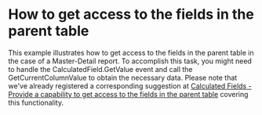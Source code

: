# How to get access to the fields in the parent table


<p>This example illustrates how to get access to the fields in the parent table in the case of a Master-Detail report. To accomplish this task, you might need to handle the CalculatedField.GetValue event and call the GetCurrentColumnValue to obtain the necessary data. Please note that we've already registered a corresponding suggestion at <a href="https://www.devexpress.com/Support/Center/p/S31442">Calculated Fields - Provide a capability to get access to the fields in the parent table</a> covering this functionality.</p>

<br/>


